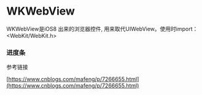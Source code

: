 # WKWebView

WKWebView是iOS8 出来的浏览器控件, 用来取代UIWebView。使用时import：&lt;WebKit/WebKit.h&gt;

### 进度条

参考链接

[https://www.cnblogs.com/mafeng/p/7266655.html](https://www.cnblogs.com/mafeng/p/7266655.html)

